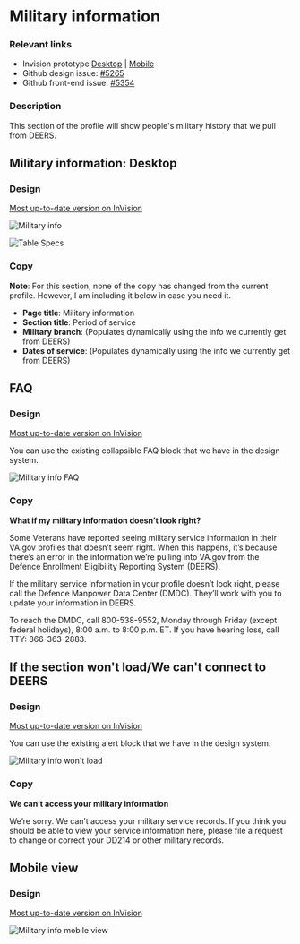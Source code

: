 # Military information

### Relevant links

- Invision prototype [Desktop](https://vsateams.invisionapp.com/share/FJW9OGY2B9A#/410215995_Military_Information_1) | [Mobile](https://vsateams.invisionapp.com/share/34WJ8JOCMAB)  
- Github design issue: [#5265](https://github.com/department-of-veterans-affairs/va.gov-team/issues/5265)
- Github front-end issue: [#5354](https://github.com/department-of-veterans-affairs/va.gov-team/issues/5354)

### Description

This section of the profile will show people's military history that we pull from DEERS. 

## Military information: Desktop

### Design

[Most up-to-date version on InVision](https://vsateams.invisionapp.com/share/FJW9OGY2B9A#/410215995_Military_Information_1)

![Military info](https://github.com/department-of-veterans-affairs/va.gov-team/blob/master/products/identity-personalization/profile/Combine%20Profile%20and%20Account/Design/design-specs/profile-images/military-information/Military%20Information.jpg)

![Table Specs](https://github.com/department-of-veterans-affairs/va.gov-team/blob/master/products/identity-personalization/profile/Combine%20Profile%20and%20Account/Design/design-specs/profile-images/feature-specs/table-specs.jpg)


### Copy

**Note**: For this section, none of the copy has changed from the current profile. However, I am including it below in case you need it.

- **Page title**: Military information
- **Section title**: Period of service
- **Military branch**: (Populates dynamically using the info we currently get from DEERS)
- **Dates of service**: (Populates dynamically using the info we currently get from DEERS)

## FAQ

### Design

[Most up-to-date version on InVision](https://vsateams.invisionapp.com/share/FJW9OGY2B9A#/410215997_Military_Information_3)

You can use the existing collapsible FAQ block that we have in the design system.

![Military info FAQ](https://github.com/department-of-veterans-affairs/va.gov-team/blob/master/products/identity-personalization/profile/Combine%20Profile%20and%20Account/Design/design-specs/profile-images/military-information/Military%20Information_Open%20FAQ.jpg)
 
### Copy
 
**What if my military information doesn’t look right?**

Some Veterans have reported seeing military service information in their VA.gov profiles that doesn’t seem right.  When this happens, it’s because there’s an error in the information we’re pulling into VA.gov from the Defence Enrollment Eligibility Reporting System (DEERS).

If the military service information in your profile doesn’t look right, please call the Defence Manpower Data Center (DMDC).  They’ll work with you to update your information in DEERS.

To reach the DMDC, call 800-538-9552, Monday through Friday (except federal holidays), 8:00 a.m. to 8:00 p.m. ET.  If you have hearing loss, call TTY: 866-363-2883.
 
## If the section won't load/We can't connect to DEERS
 
### Design

[Most up-to-date version on InVision](https://vsateams.invisionapp.com/share/FJW9OGY2B9A#/410215996_Military_Information_2)

You can use the existing alert block that we have in the design system.

![Military info won't load](https://github.com/department-of-veterans-affairs/va.gov-team/blob/master/products/identity-personalization/profile/Combine%20Profile%20and%20Account/Design/design-specs/profile-images/military-information/Military%20Information_Section%20won't%20load.jpg)

### Copy

**We can’t access your military information**

We’re sorry.  We can’t access your military service records.  If you think you should be able to view your service information here, please file a request to change or correct your DD214 or other military records.

## Mobile view

### Design

[Most up-to-date version on InVision]()

![Military info mobile view](https://github.com/department-of-veterans-affairs/va.gov-team/blob/master/products/identity-personalization/profile/Combine%20Profile%20and%20Account/Design/design-specs/profile-images/military-information/Military%20Information_Mobile%20view.jpg)

